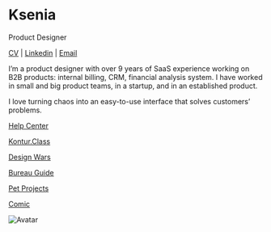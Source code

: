 # Ksenia
Product Designer

[CV](https://kseniailinyh.github.io/portfolio/Resume-Ksenia-Ilinykh.pdf) | [Linkedin](https://www.linkedin.com/in/kseniailinykh/) | [Email](mailto:ksenia.ilinyh@gmail.com)

I’m a product designer with over 9 years of SaaS experience working on B2B products: internal billing, CRM, financial analysis system. I have worked in small and big product teams, in a startup, and in an established product.

I love turning chaos into an easy-to-use interface that solves customers’ problems.

[Help Center](https://kseniailinyh.github.io/portfolio/help-center.html)

[Kontur.Class](https://kseniailinyh.github.io/portfolio/class.html)

[Design Wars](https://kseniailinyh.github.io/portfolio/design-wars.html)

[Bureau Guide](https://kseniailinyh.github.io/portfolio/bureau-guide.html)

[Pet Projects](https://kseniailinyh.github.io/portfolio/pet-projects.html)

[Comic](https://kseniailinyh.github.io/portfolio/comic.html)

![Avatar](public/back.jpg)
